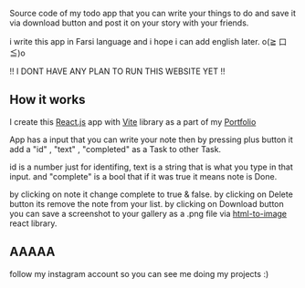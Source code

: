 Source code of my todo app that you can write your things to do and save it via download button and post it on your story with your friends.

i write this app in Farsi language and i hope i can add english later. o(≧ 口 ≦)o

!! I DONT HAVE ANY PLAN TO RUN THIS WEBSITE YET !!

## How it works

I create this [React.js](https://react.dev) app with [Vite](https://vitejs.dev) library as a part of my [Portfolio](https://github.com/cwpslxck/Portfolio)

App has a input that you can write your note
then by pressing plus button it add a "id" , "text" , "completed" as a Task to other Task.

id is a number just for identifing, text is a string that is what you type in that input.
and "complete" is a bool that if it was true it means note is Done.

by clicking on note it change complete to true & false.
by clicking on Delete button its remove the note from your list.
by clicking on Download button you can save a screenshot to your gallery as a .png file via [html-to-image](https://www.npmjs.com/package/html-to-image) react library.

## AAAAA

follow my instagram account so you can see me doing my projects :)
